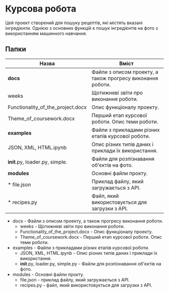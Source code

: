 Курсова робота
=====================
Цей проект створений для пошуку рецептів, які містять вказані інгредієнти.
Однією з основних функцій є пошук інгредієнтів на фото з використанням машинного навчання.

Папки
-------------
Назва  | Вміст
----------------|----------------------
**docs**|Файли з описом проекту, а також прогресу виконання роботи. 
  weeks|Щотижневі звіти про виконання роботи.
  Functionality_of_the_project.docx|Опис функціоналу проекту.
  Theme_of_coursework.docx|Перший етап курсової роботи. Опис теми роботи.
**examples**|Файли з прикладами різних етапів курсової роботи.
  JSON, XML, HTML.ipynb|Опис різних типів даних і приклади їх використання.
  __init__.py, loader.py, simple.|Файли для розпізнавання об'єктів на фото.
**modules**|Основні файли прокту.
  * file.json|Приклад файлу, який загружається з API.
  * recipes.py|Файл, який використовується для загрузки з API.

* docs - Файли з описом проекту, а також прогресу виконання роботи. 
  * weeks - Щотижневі звіти про виконання роботи.
  * Functionality_of_the_project.docx - Опис функціоналу проекту.
  * Theme_of_coursework.docx - Перший етап курсової роботи. Опис теми роботи.
* examples - Файли з прикладами різних етапів курсової роботи.
  * JSON, XML, HTML.ipynb - Опис різних типів даних і приклади їх використання.
  * __init__.py, loader.py, simple.py - Файли для розпізнавання об'єктів на фото.
* modules - Основні файли прокту.
  * file.json - приклад файлу, який загружається з API.
  * recipes.py - файл, який використовується для загрузки з API.
